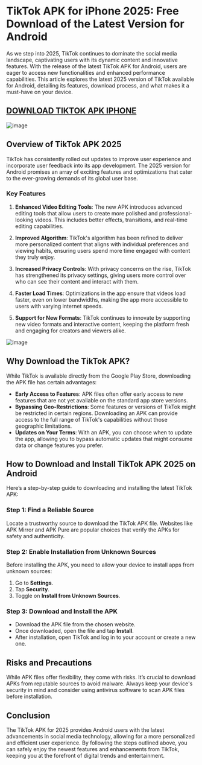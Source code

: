 # TikTok APK for iPhone 2025: Free Download of the Latest Version for Android

As we step into 2025, TikTok continues to dominate the social media landscape, captivating users with its dynamic content and innovative features. With the release of the latest TikTok APK for Android, users are eager to access new functionalities and enhanced performance capabilities. This article explores the latest 2025 version of TikTok available for Android, detailing its features, download process, and what makes it a must-have on your device.


## [DOWNLOAD TIKTOK APK IPHONE](http://tiktok-apk-iphone.modfyp.com/)

![image](https://github.com/user-attachments/assets/5c109eee-4edd-4784-9472-160eb87d7384)



## Overview of TikTok APK 2025

TikTok has consistently rolled out updates to improve user experience and incorporate user feedback into its app development. The 2025 version for Android promises an array of exciting features and optimizations that cater to the ever-growing demands of its global user base.

### Key Features

1. **Enhanced Video Editing Tools**: The new APK introduces advanced editing tools that allow users to create more polished and professional-looking videos. This includes better effects, transitions, and real-time editing capabilities.
   
2. **Improved Algorithm**: TikTok's algorithm has been refined to deliver more personalized content that aligns with individual preferences and viewing habits, ensuring users spend more time engaged with content they truly enjoy.
   
3. **Increased Privacy Controls**: With privacy concerns on the rise, TikTok has strengthened its privacy settings, giving users more control over who can see their content and interact with them.
   
4. **Faster Load Times**: Optimizations in the app ensure that videos load faster, even on lower bandwidths, making the app more accessible to users with varying internet speeds.
   
5. **Support for New Formats**: TikTok continues to innovate by supporting new video formats and interactive content, keeping the platform fresh and engaging for creators and viewers alike.

![image](https://github.com/user-attachments/assets/0648f18a-9311-402b-8418-983f23be5355)



## Why Download the TikTok APK?

While TikTok is available directly from the Google Play Store, downloading the APK file has certain advantages:

- **Early Access to Features**: APK files often offer early access to new features that are not yet available on the standard app store versions.
- **Bypassing Geo-Restrictions**: Some features or versions of TikTok might be restricted in certain regions. Downloading an APK can provide access to the full range of TikTok's capabilities without those geographic limitations.
- **Updates on Your Terms**: With an APK, you can choose when to update the app, allowing you to bypass automatic updates that might consume data or change features you prefer.

## How to Download and Install TikTok APK 2025 on Android

Here’s a step-by-step guide to downloading and installing the latest TikTok APK:

### Step 1: Find a Reliable Source
Locate a trustworthy source to download the TikTok APK file. Websites like APK Mirror and APK Pure are popular choices that verify the APKs for safety and authenticity.

### Step 2: Enable Installation from Unknown Sources
Before installing the APK, you need to allow your device to install apps from unknown sources:

1. Go to **Settings**.
2. Tap **Security**.
3. Toggle on **Install from Unknown Sources**.

### Step 3: Download and Install the APK
- Download the APK file from the chosen website.
- Once downloaded, open the file and tap **Install**.
- After installation, open TikTok and log in to your account or create a new one.

## Risks and Precautions

While APK files offer flexibility, they come with risks. It’s crucial to download APKs from reputable sources to avoid malware. Always keep your device's security in mind and consider using antivirus software to scan APK files before installation.

## Conclusion

The TikTok APK for 2025 provides Android users with the latest advancements in social media technology, allowing for a more personalized and efficient user experience. By following the steps outlined above, you can safely enjoy the newest features and enhancements from TikTok, keeping you at the forefront of digital trends and entertainment.
